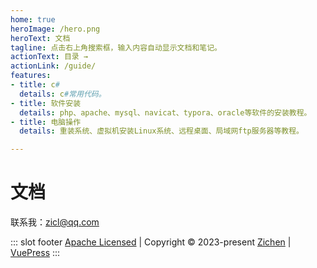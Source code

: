 ```yaml
---
home: true
heroImage: /hero.png
heroText: 文档
tagline: 点击右上角搜索框，输入内容自动显示文档和笔记。
actionText: 目录 →
actionLink: /guide/
features:
- title: c#
  details: c#常用代码。
- title: 软件安装
  details: php、apache、mysql、navicat、typora、oracle等软件的安装教程。
- title: 电脑操作
  details: 重装系统、虚拟机安装Linux系统、远程桌面、局域网ftp服务器等教程。

---
```


# 文档

联系我：zicl@qq.com

::: slot footer
[Apache Licensed](http://www.apache.org/licenses/LICENSE-2.0) | Copyright © 2023-present <a target="_blank" href="http://zichenlbl.github.io/about">Zichen</a> | [VuePress](https://vuepress.vuejs.org/zh/)
:::
